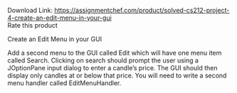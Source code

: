 Download Link: https://assignmentchef.com/product/solved-cs212-project-4-create-an-edit-menu-in-your-gui
<br>
<span class="kksr-muted">Rate this product</span>

Create an Edit Menu in your GUI

Add a second menu to the GUI called Edit which will have one menu item called Search. Clicking on search should prompt the user using a JOptionPane input dialog to enter a candle’s price. The GUI should then display only candles at or below that price. You will need to write a second menu handler called EditMenuHandler.